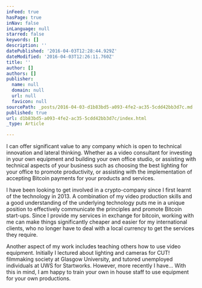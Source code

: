 ```yaml
---
inFeed: true
hasPage: true
inNav: false
inLanguage: null
starred: false
keywords: []
description: ''
datePublished: '2016-04-03T12:28:44.929Z'
dateModified: '2016-04-03T12:26:11.760Z'
title: ''
author: []
authors: []
publisher:
  name: null
  domain: null
  url: null
  favicon: null
sourcePath: _posts/2016-04-03-d1b83bd5-a093-4fe2-ac35-5cdd42bb3d7c.md
published: true
url: d1b83bd5-a093-4fe2-ac35-5cdd42bb3d7c/index.html
_type: Article

---
```

I can offer significant value to any company which is open to technical innovation and lateral thinking. Whether as a video consultant for investing in your own equipment and building your own office studio, or assisting with technical aspects of your business such as choosing the best lighting for your office to promote productivity, or assisting with the implementation of accepting Bitcoin payments for your products and services.

I have been looking to get involved in a crypto-company since I first learnt of the technology in 2013\. A combination of my video production skills and a good understanding of the underlying technology puts me in a unique position to effectively communicate the principles and promote Bitcoin start-ups. Since I provide my services in exchange for bitcoin, working with me can make things significantly cheaper and easier for my international clients, who no longer have to deal with a local currency to get the services they require.

Another aspect of my work includes teaching others how to use video equipment. Initially I lectured about lighting and cameras for CUT! filmmaking society at Glasgow University, and tutored unemployed individuals at UWS for Startworks. However, more recently I have... With this in mind, I am happy to train your own in house staff to use equipment for your own productions.